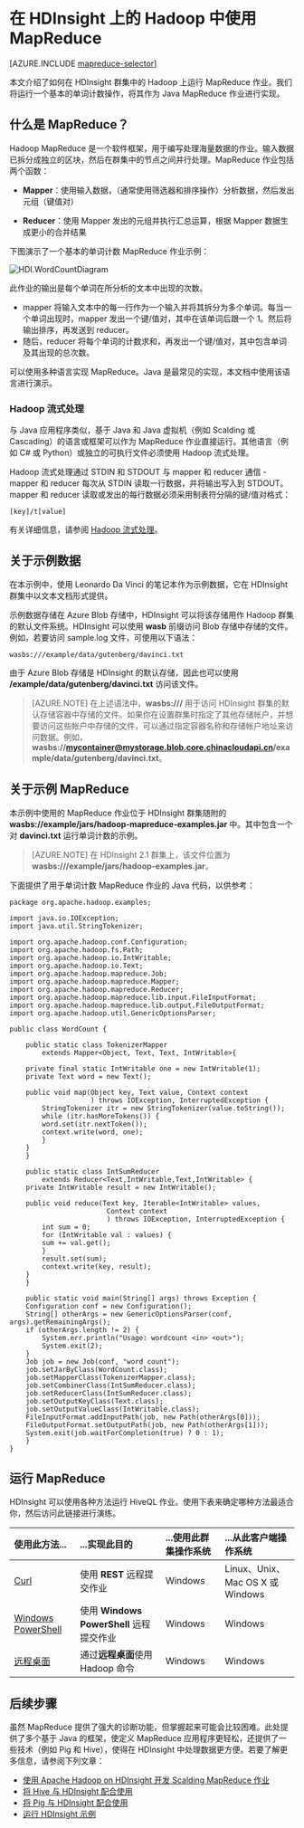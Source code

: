 <properties
    pageTitle="将 MapReduce 与 Hadoop on HDInsight 配合使用 | Azure"
    description="学习如何在 HDInsight 群集中的 Hadoop 上运行 MapReduce 作业。用户将运行基本单词计数操作，将其作为 Java MapReduce 作业进行实现。"
    services="hdinsight"
    documentationcenter=""
    author="Blackmist"
    manager="jhubbard"
    editor="cgronlun"
    tags="azure-portal" />
<tags
    ms.assetid="7f321501-d62c-4ffc-b5d6-102ecba6dd76"
    ms.service="hdinsight"
    ms.devlang="na"
    ms.topic="article"
    ms.tgt_pltfrm="na"
    ms.workload="big-data"
    ms.date="01/12/2017"
    wacn.date="01/25/2017"
    ms.author="larryfr" />  


# 在 HDInsight 上的 Hadoop 中使用 MapReduce

[AZURE.INCLUDE [mapreduce-selector](../../includes/hdinsight-selector-use-mapreduce.md)]

本文介绍了如何在 HDInsight 群集中的 Hadoop 上运行 MapReduce 作业。我们将运行一个基本的单词计数操作，将其作为 Java MapReduce 作业进行实现。

## <a id="whatis"></a>什么是 MapReduce？

Hadoop MapReduce 是一个软件框架，用于编写处理海量数据的作业。输入数据已拆分成独立的区块，然后在群集中的节点之间并行处理。MapReduce 作业包括两个函数：

* **Mapper**：使用输入数据，（通常使用筛选器和排序操作）分析数据，然后发出元组（键值对）

* **Reducer**：使用 Mapper 发出的元组并执行汇总运算，根据 Mapper 数据生成更小的合并结果

下图演示了一个基本的单词计数 MapReduce 作业示例：

![HDI.WordCountDiagram][image-hdi-wordcountdiagram]

此作业的输出是每个单词在所分析的文本中出现的次数。

* mapper 将输入文本中的每一行作为一个输入并将其拆分为多个单词。每当一个单词出现时，mapper 发出一个键/值对，其中在该单词后跟一个 1。然后将输出排序，再发送到 reducer。
* 随后，reducer 将每个单词的计数求和，再发出一个键/值对，其中包含单词及其出现的总次数。

可以使用多种语言实现 MapReduce。Java 是最常见的实现，本文档中使用该语言进行演示。

### Hadoop 流式处理

与 Java 应用程序类似，基于 Java 和 Java 虚拟机（例如 Scalding 或 Cascading）的语言或框架可以作为 MapReduce 作业直接运行。其他语言（例如 C# 或 Python）或独立的可执行文件必须使用 Hadoop 流式处理。

Hadoop 流式处理通过 STDIN 和 STDOUT 与 mapper 和 reducer 通信 - mapper 和 reducer 每次从 STDIN 读取一行数据，并将输出写入到 STDOUT。mapper 和 reducer 读取或发出的每行数据必须采用制表符分隔的键/值对格式：

    [key]/t[value]

有关详细信息，请参阅 [Hadoop 流式处理](http://hadoop.apache.org/docs/r1.2.1/streaming.html)。

## <a id="data"></a>关于示例数据

在本示例中，使用 Leonardo Da Vinci 的笔记本作为示例数据，它在 HDInsight 群集中以文本文档形式提供。

示例数据存储在 Azure Blob 存储中，HDInsight 可以将该存储用作 Hadoop 群集的默认文件系统。HDInsight 可以使用 **wasb** 前缀访问 Blob 存储中存储的文件。例如，若要访问 sample.log 文件，可使用以下语法：

    wasbs:///example/data/gutenberg/davinci.txt

由于 Azure Blob 存储是 HDInsight 的默认存储，因此也可以使用 **/example/data/gutenberg/davinci.txt** 访问该文件。

> [AZURE.NOTE]
在上述语法中，**wasbs:///** 用于访问 HDInsight 群集的默认存储容器中存储的文件。如果你在设置群集时指定了其他存储帐户，并想要访问这些帐户中存储的文件，可以通过指定容器名称和存储帐户地址来访问数据。例如，**wasbs://mycontainer@mystorage.blob.core.chinacloudapi.cn/example/data/gutenberg/davinci.txt**。

## <a id="job"></a>关于示例 MapReduce

本示例中使用的 MapReduce 作业位于 HDInsight 群集随附的 **wasbs://example/jars/hadoop-mapreduce-examples.jar** 中。其中包含一个对 **davinci.txt** 运行单词计数的示例。

> [AZURE.NOTE]
在 HDInsight 2.1 群集上，该文件位置为 **wasbs:///example/jars/hadoop-examples.jar**。

下面提供了用于单词计数 MapReduce 作业的 Java 代码，以供参考：

    package org.apache.hadoop.examples;

    import java.io.IOException;
    import java.util.StringTokenizer;

    import org.apache.hadoop.conf.Configuration;
    import org.apache.hadoop.fs.Path;
    import org.apache.hadoop.io.IntWritable;
    import org.apache.hadoop.io.Text;
    import org.apache.hadoop.mapreduce.Job;
    import org.apache.hadoop.mapreduce.Mapper;
    import org.apache.hadoop.mapreduce.Reducer;
    import org.apache.hadoop.mapreduce.lib.input.FileInputFormat;
    import org.apache.hadoop.mapreduce.lib.output.FileOutputFormat;
    import org.apache.hadoop.util.GenericOptionsParser;

    public class WordCount {

        public static class TokenizerMapper
            extends Mapper<Object, Text, Text, IntWritable>{

        private final static IntWritable one = new IntWritable(1);
        private Text word = new Text();

        public void map(Object key, Text value, Context context
                        ) throws IOException, InterruptedException {
            StringTokenizer itr = new StringTokenizer(value.toString());
            while (itr.hasMoreTokens()) {
            word.set(itr.nextToken());
            context.write(word, one);
            }
        }
        }

        public static class IntSumReducer
            extends Reducer<Text,IntWritable,Text,IntWritable> {
        private IntWritable result = new IntWritable();

        public void reduce(Text key, Iterable<IntWritable> values,
                            Context context
                            ) throws IOException, InterruptedException {
            int sum = 0;
            for (IntWritable val : values) {
            sum += val.get();
            }
            result.set(sum);
            context.write(key, result);
        }
        }

        public static void main(String[] args) throws Exception {
        Configuration conf = new Configuration();
        String[] otherArgs = new GenericOptionsParser(conf, args).getRemainingArgs();
        if (otherArgs.length != 2) {
            System.err.println("Usage: wordcount <in> <out>");
            System.exit(2);
        }
        Job job = new Job(conf, "word count");
        job.setJarByClass(WordCount.class);
        job.setMapperClass(TokenizerMapper.class);
        job.setCombinerClass(IntSumReducer.class);
        job.setReducerClass(IntSumReducer.class);
        job.setOutputKeyClass(Text.class);
        job.setOutputValueClass(IntWritable.class);
        FileInputFormat.addInputPath(job, new Path(otherArgs[0]));
        FileOutputFormat.setOutputPath(job, new Path(otherArgs[1]));
        System.exit(job.waitForCompletion(true) ? 0 : 1);
        }
    }

## <a id="run"></a>运行 MapReduce

HDInsight 可以使用各种方法运行 HiveQL 作业。使用下表来确定哪种方法最适合你，然后访问此链接进行演练。

| **使用此方法**... | **...实现此目的** | ...使用此**群集操作系统** | ...从此**客户端操作系统** |
|:--- |:--- |:--- |:--- |
| [Curl](/documentation/articles/hdinsight-hadoop-use-mapreduce-curl/) |使用 **REST** 远程提交作业 | Windows |Linux、Unix、Mac OS X 或 Windows |
| [Windows PowerShell](/documentation/articles/hdinsight-hadoop-use-mapreduce-powershell/) |使用 **Windows PowerShell** 远程提交作业 | Windows |Windows |
| [远程桌面](/documentation/articles/hdinsight-hadoop-use-mapreduce-remote-desktop/) |通过**远程桌面**使用 Hadoop 命令 |Windows |Windows |

## <a id="nextsteps"></a>后续步骤

虽然 MapReduce 提供了强大的诊断功能，但掌握起来可能会比较困难。此处提供了多个基于 Java 的框架，使定义 MapReduce 应用程序更轻松，还提供了一些技术（例如 Pig 和 Hive），使得在 HDInsight 中处理数据更方便。若要了解更多信息，请参阅下列文章：

* [使用 Apache Hadoop on HDInsight 开发 Scalding MapReduce 作业](/documentation/articles/hdinsight-hadoop-mapreduce-scalding/)
* [将 Hive 与 HDInsight 配合使用][hdinsight-use-hive]
* [将 Pig 与 HDInsight 配合使用][hdinsight-use-pig]
* [运行 HDInsight 示例][hdinsight-samples]

[hdinsight-upload-data]: /documentation/articles/hdinsight-upload-data/
[hdinsight-get-started]: /documentation/articles/hdinsight-hadoop-tutorial-get-started-windows/
[hdinsight-use-hive]: /documentation/articles/hdinsight-use-hive/
[hdinsight-use-pig]: /documentation/articles/hdinsight-use-pig/
[hdinsight-samples]: /documentation/articles/hdinsight-run-samples/
[hdinsight-provision]: /documentation/articles/hdinsight-provision-clusters/

[powershell-install-configure]: https://docs.microsoft.com/powershell/azureps-cmdlets-docs

[image-hdi-wordcountdiagram]: ./media/hdinsight-use-mapreduce/HDI.WordCountDiagram.gif

<!---HONumber=Mooncake_0120_2017-->
<!--Update_Description: update from ASM to ARM-->